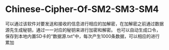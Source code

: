 # Chinese-Cipher-Of-SM2-SM3-SM4
可以通过该软件对要发送和接收的信息进行相应的加解密，在加解密之前通过数据源先生成秘钥，通过一一对应的秘钥来进行加密和解密。
也可以自动生成口令，保存到本地内置SD卡的“数据源.txt”中，每次产生1000条数据，可以相应的进行累加
